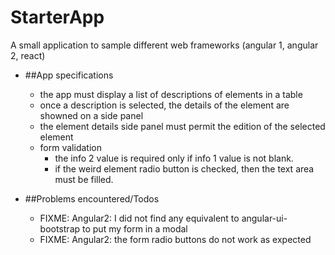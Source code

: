 # StarterApp
A small application to sample different web frameworks (angular 1, angular 2, react)
* ##App specifications
   * the app must display a list of descriptions of elements in a table 
   * once a description is selected, the details of the element are showned on a side panel
   * the element details side panel must permit the edition of the selected element
   * form validation
      * the info 2 value is required only if info 1 value is not blank.
      * if the weird element radio button is checked, then the text area must be filled.

* ##Problems encountered/Todos
   * FIXME: Angular2: I did not find any equivalent to angular-ui-bootstrap to put my form in a modal
   * FIXME: Angular2: the form radio buttons do not work as expected
